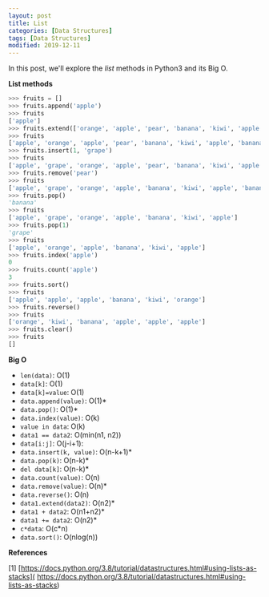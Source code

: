 ```yaml
---
layout: post
title: List
categories: [Data Structures]
tags: [Data Structures]
modified: 2019-12-11
---
```


In this post, we'll explore the *list* methods in Python3 and its Big O.

**List methods**
```python
>>> fruits = []
>>> fruits.append('apple')
>>> fruits
['apple']
>>> fruits.extend(['orange', 'apple', 'pear', 'banana', 'kiwi', 'apple', 'banana'])
>>> fruits
['apple', 'orange', 'apple', 'pear', 'banana', 'kiwi', 'apple', 'banana']
>>> fruits.insert(1, 'grape')
>>> fruits
['apple', 'grape', 'orange', 'apple', 'pear', 'banana', 'kiwi', 'apple', 'banana']
>>> fruits.remove('pear')
>>> fruits
['apple', 'grape', 'orange', 'apple', 'banana', 'kiwi', 'apple', 'banana']
>>> fruits.pop()
'banana'
>>> fruits
['apple', 'grape', 'orange', 'apple', 'banana', 'kiwi', 'apple']
>>> fruits.pop(1)
'grape'
>>> fruits
['apple', 'orange', 'apple', 'banana', 'kiwi', 'apple']
>>> fruits.index('apple')
0
>>> fruits.count('apple')
3
>>> fruits.sort()
>>> fruits
['apple', 'apple', 'apple', 'banana', 'kiwi', 'orange']
>>> fruits.reverse()
>>> fruits
['orange', 'kiwi', 'banana', 'apple', 'apple', 'apple']
>>> fruits.clear()
>>> fruits
[]
```

**Big O**

* `len(data)`: O(1)
* `data[k]`: O(1)
* `data[k]=value`: O(1)
* `data.append(value)`: O(1)*
* `data.pop()`: O(1)*
* `data.index(value)`: O(k)
* `value in data`: O(k)
* `data1 == data2`: O(min(n1, n2))
* `data[i:j]`: O(j-i+1):
* `data.insert(k, value)`: O(n-k+1)*
* `data.pop(k)`: O(n-k)*
* `del data[k]`: O(n-k)*
* `data.count(value)`: O(n)
* `data.remove(value)`: O(n)*
* `data.reverse()`: O(n)
* `data1.extend(data2)`: O(n2)*
* `data1 + data2`: O(n1+n2)*
* `data1 += data2`: O(n2)*
* `c*data`: O(c*n)
* `data.sort()`: O(nlog(n))

**References**

[1] [https://docs.python.org/3.8/tutorial/datastructures.html#using-lists-as-stacks](
    https://docs.python.org/3.8/tutorial/datastructures.html#using-lists-as-stacks)
